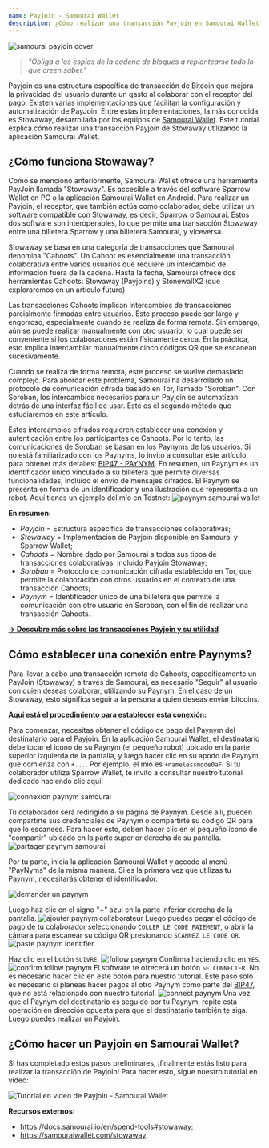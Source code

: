 ```yaml
---
name: Payjoin - Samourai Wallet
description: ¿Cómo realizar una transacción Payjoin en Samourai Wallet?
---
```

![samourai payjoin cover](assets/cover.jpeg)

> *"Obliga a los espías de la cadena de bloques a replantearse todo lo que creen saber."*

Payjoin es una estructura específica de transacción de Bitcoin que mejora la privacidad del usuario durante un gasto al colaborar con el receptor del pago. Existen varias implementaciones que facilitan la configuración y automatización de PayJoin. Entre estas implementaciones, la más conocida es Stowaway, desarrollada por los equipos de [Samourai Wallet](https://samouraiwallet.com/stowaway). Este tutorial explica cómo realizar una transacción Payjoin de Stowaway utilizando la aplicación Samourai Wallet.

## ¿Cómo funciona Stowaway?

Como se mencionó anteriormente, Samourai Wallet ofrece una herramienta PayJoin llamada "Stowaway". Es accesible a través del software Sparrow Wallet en PC o la aplicación Samourai Wallet en Android. Para realizar un Payjoin, el receptor, que también actúa como colaborador, debe utilizar un software compatible con Stowaway, es decir, Sparrow o Samourai. Estos dos software son interoperables, lo que permite una transacción Stowaway entre una billetera Sparrow y una billetera Samourai, y viceversa.

Stowaway se basa en una categoría de transacciones que Samourai denomina "Cahoots". Un Cahoot es esencialmente una transacción colaborativa entre varios usuarios que requiere un intercambio de información fuera de la cadena. Hasta la fecha, Samourai ofrece dos herramientas Cahoots: Stowaway (Payjoins) y StonewallX2 (que exploraremos en un artículo futuro).

Las transacciones Cahoots implican intercambios de transacciones parcialmente firmadas entre usuarios. Este proceso puede ser largo y engorroso, especialmente cuando se realiza de forma remota. Sin embargo, aún se puede realizar manualmente con otro usuario, lo cual puede ser conveniente si los colaboradores están físicamente cerca. En la práctica, esto implica intercambiar manualmente cinco códigos QR que se escanean sucesivamente.

Cuando se realiza de forma remota, este proceso se vuelve demasiado complejo. Para abordar este problema, Samourai ha desarrollado un protocolo de comunicación cifrada basado en Tor, llamado "Soroban". Con Soroban, los intercambios necesarios para un Payjoin se automatizan detrás de una interfaz fácil de usar. Este es el segundo método que estudiaremos en este artículo.

Estos intercambios cifrados requieren establecer una conexión y autenticación entre los participantes de Cahoots. Por lo tanto, las comunicaciones de Soroban se basan en los Paynyms de los usuarios. Si no está familiarizado con los Paynyms, lo invito a consultar este artículo para obtener más detalles: [BIP47 - PAYNYM](https://planb.network/tutorials/privacy/paynym-bip47).
En resumen, un Paynym es un identificador único vinculado a su billetera que permite diversas funcionalidades, incluido el envío de mensajes cifrados. El Paynym se presenta en forma de un identificador y una ilustración que representa a un robot. Aquí tienes un ejemplo del mío en Testnet: ![paynym samourai wallet](assets/es/1.webp)

**En resumen:**
- _Payjoin_ = Estructura específica de transacciones colaborativas;
- _Stowaway_ = Implementación de Payjoin disponible en Samourai y Sparrow Wallet;
- _Cahoots_ = Nombre dado por Samourai a todos sus tipos de transacciones colaborativas, incluido Payjoin Stowaway;
- _Soroban_ = Protocolo de comunicación cifrada establecido en Tor, que permite la colaboración con otros usuarios en el contexto de una transacción Cahoots;
- _Paynym_ = Identificador único de una billetera que permite la comunicación con otro usuario en Soroban, con el fin de realizar una transacción Cahoots.

[**-> Descubre más sobre las transacciones Payjoin y su utilidad**](https://planb.network/tutorials/privacy/payjoin)

## Cómo establecer una conexión entre Paynyms?
Para llevar a cabo una transacción remota de Cahoots, específicamente un PayJoin (Stowaway) a través de Samourai, es necesario "Seguir" al usuario con quien deseas colaborar, utilizando su Paynym. En el caso de un Stowaway, esto significa seguir a la persona a quien deseas enviar bitcoins.

**Aquí está el procedimiento para establecer esta conexión:**

Para comenzar, necesitas obtener el código de pago del Paynym del destinatario para el Payjoin. En la aplicación Samourai Wallet, el destinatario debe tocar el icono de su Paynym (el pequeño robot) ubicado en la parte superior izquierda de la pantalla, y luego hacer clic en su apodo de Paynym, que comienza con `+...`. Por ejemplo, el mío es `+namelessmode0aF`. Si tu colaborador utiliza Sparrow Wallet, te invito a consultar nuestro tutorial dedicado haciendo clic aquí.

![connexion paynym samourai](assets/es/2.webp)

Tu colaborador será redirigido a su página de Paynym. Desde allí, pueden compartirte sus credenciales de Paynym o compartirte su código QR para que lo escanees. Para hacer esto, deben hacer clic en el pequeño ícono de "compartir" ubicado en la parte superior derecha de su pantalla.
![partager paynym samourai](assets/es/1.webp)

Por tu parte, inicia la aplicación Samourai Wallet y accede al menú "PayNyms" de la misma manera. Si es la primera vez que utilizas tu Paynym, necesitarás obtener el identificador.

![demander un paynym](assets/es/3.webp)

Luego haz clic en el signo "+" azul en la parte inferior derecha de la pantalla.
![ajouter paynym collaborateur](assets/es/4.webp)
Luego puedes pegar el código de pago de tu colaborador seleccionando `COLLER LE CODE PAIEMENT`, o abrir la cámara para escanear su código QR presionando `SCANNEZ LE CODE QR`.![paste paynym identifier](assets/es/5.webp)

Haz clic en el botón `SUIVRE`.
![follow paynym](assets/es/6.webp)
Confirma haciendo clic en `YES`.
![confirm follow paynym](assets/es/7.webp)
El software te ofrecerá un botón `SE CONNECTER`. No es necesario hacer clic en este botón para nuestro tutorial. Este paso solo es necesario si planeas hacer pagos al otro Paynym como parte del [BIP47](https://planb.network/tutorials/privacy/paynym-bip47), que no está relacionado con nuestro tutorial.
![connect paynym](assets/es/8.webp)
Una vez que el Paynym del destinatario es seguido por tu Paynym, repite esta operación en dirección opuesta para que el destinatario también te siga. Luego puedes realizar un Payjoin.

## ¿Cómo hacer un Payjoin en Samourai Wallet?

Si has completado estos pasos preliminares, ¡finalmente estás listo para realizar la transacción de Payjoin! Para hacer esto, sigue nuestro tutorial en video:

![Tutorial en video de Payjoin - Samourai Wallet](https://youtu.be/FXW6XZim0ww?si=EXalYwK1t9DT48aE)

**Recursos externos:**
- https://docs.samourai.io/en/spend-tools#stowaway;
- https://samouraiwallet.com/stowaway.
